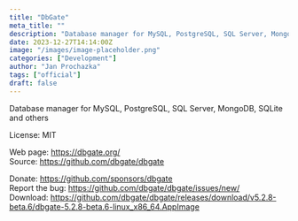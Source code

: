 ```yaml
---
title: "DbGate"
meta_title: ""
description: "Database manager for MySQL, PostgreSQL, SQL Server, MongoDB, SQLite and others"
date: 2023-12-27T14:14:00Z
image: "/images/image-placeholder.png"
categories: ["Development"]
author: "Jan Prochazka"
tags: ["official"]
draft: false
---
```


Database manager for MySQL, PostgreSQL, SQL Server, MongoDB, SQLite and others

License: MIT

Web page: https://dbgate.org/  
Source: https://github.com/dbgate/dbgate

Donate: https://github.com/sponsors/dbgate  
Report the bug: https://github.com/dbgate/dbgate/issues/new/  
Download: https://github.com/dbgate/dbgate/releases/download/v5.2.8-beta.6/dbgate-5.2.8-beta.6-linux_x86_64.AppImage
